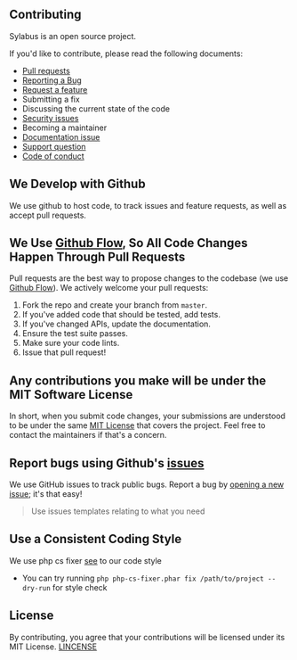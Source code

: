 Contributing
------------

Sylabus is an open source project.

If you'd like to contribute, please read the following documents:

* [Pull requests][0]
* [Reporting a Bug][1]
* [Request a feature][2]
* Submitting a fix
* Discussing the current state of the code
* [Security issues][3]
* Becoming a maintainer
* [Documentation issue][4]
* [Support question][5]
* [Code of conduct][6]


[0]: https://github.com/alkevin/dm-ci20-4/blob/master/.github/PULL_REQUEST_TEMPLATE.md
[1]: https://github.com/alkevin/dm-ci20-4/blob/master/.github/ISSUE_TEMPLATE/1_Bug_report.md
[2]: https://github.com/alkevin/dm-ci20-4/blob/master/.github/ISSUE_TEMPLATE/2_Feature_request.md
[3]: https://github.com/alkevin/dm-ci20-4/blob/master/SECURITY.md
[4]: https://github.com/alkevin/dm-ci20-4/blob/master/.github/ISSUE_TEMPLATE/3_Documentation_issue.md
[5]: https://github.com/alkevin/dm-ci20-4/blob/master/.github/ISSUE_TEMPLATE/4_Support_question.md
[6]: https://github.com/alkevin/dm-ci20-4/blob/master/CODE_OF_CONDUCT.md

## We Develop with Github
We use github to host code, to track issues and feature requests, as well as accept pull requests.

## We Use [Github Flow](https://guides.github.com/introduction/flow/index.html), So All Code Changes Happen Through Pull Requests
Pull requests are the best way to propose changes to the codebase (we use [Github Flow](https://guides.github.com/introduction/flow/index.html)). We actively welcome your pull requests:

1. Fork the repo and create your branch from `master`.
2. If you've added code that should be tested, add tests.
3. If you've changed APIs, update the documentation.
4. Ensure the test suite passes.
5. Make sure your code lints.
6. Issue that pull request!

## Any contributions you make will be under the MIT Software License
In short, when you submit code changes, your submissions are understood to be under the same [MIT License](LICENSE.md) that covers the project. Feel free to contact the maintainers if that's a concern.

## Report bugs using Github's [issues](https://github.com/faycalBordjah/dm-ci20-4/issues)
We use GitHub issues to track public bugs. Report a bug by [opening a new issue](https://github.com/faycalBordjah/dm-ci20-4/issues/new); it's that easy!
> Use issues templates relating to what you need
>
## Use a Consistent Coding Style
We use php cs fixer [see](https://github.com/FriendsOfPHP/PHP-CS-Fixer) to our code style 
* You can try running `php php-cs-fixer.phar fix /path/to/project --dry-run` for style check

## License
By contributing, you agree that your contributions will be licensed under its MIT License.
[LINCENSE](LICENSE.md)
